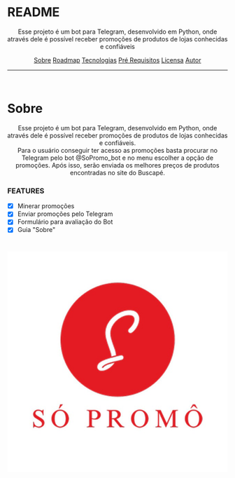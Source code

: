 # README

<p align="center">Esse projeto é um bot para Telegram, desenvolvido em Python, onde através dele é possível receber promoções de produtos de lojas conhecidas e confiáveis</p>

<p align="center">
  <a href="#sobre">Sobre</a>
  <a href="#roadmap">Roadmap</a>
  <a href="#tecnologias">Tecnologias</a>
  <a href="#pre-requisitos">Pré Requisitos</a>
  <a href="#licensa">Licensa</a>
  <a href="#autor">Autor</a>
</p>

---

<br>

# Sobre
<p align="center">Esse projeto é um bot para Telegram, desenvolvido em Python, onde através dele é possível receber promoções de produtos de lojas conhecidas e confiáveis. <br>Para o usuário conseguir ter acesso as promoções basta procurar no Telegram pelo bot @SoPromo_bot e no menu escolher a opção de promoções. Após isso, serão enviada os melhores preços de produtos encontradas no site do Buscapé.</p>

### FEATURES

- [x] Minerar promoções
- [x] Enviar promoções pelo Telegram
- [x] Formulário para avaliação do Bot
- [x] Guia "Sobre"

<h1 align="center">
  <img alt="Readme" src="https://raw.githubusercontent.com/pedropaulodfr/sopromocao/main/image/avatar5065125335-0.jpg"/>
</h1>
